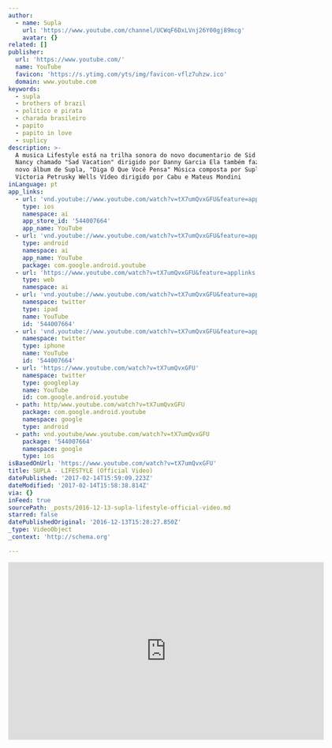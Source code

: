 ```yaml
---
author:
  - name: Supla
    url: 'https://www.youtube.com/channel/UCWqF6DxLVnj26Y00gj89mcg'
    avatar: {}
related: []
publisher:
  url: 'https://www.youtube.com/'
  name: YouTube
  favicon: 'https://s.ytimg.com/yts/img/favicon-vflz7uhzw.ico'
  domain: www.youtube.com
keywords:
  - supla
  - brothers of brazil
  - político e pirata
  - charada brasileiro
  - papito
  - papito in love
  - suplicy
description: >-
  A musica Lifestyle está na trilha sonora do novo documentario de Sid Viciuos e
  Nancy chamado "Sad Vacation" dirigido por Danny Garcia Ela também faz parte do
  novo álbum de Supla, "Diga O Que Você Pensa" Música composta por Supla e
  Victoria Petrusky Wells Vídeo dirigido por Cabu e Mateus Mondini
inLanguage: pt
app_links:
  - url: 'vnd.youtube://www.youtube.com/watch?v=tX7umQvxGFU&feature=applinks'
    type: ios
    namespace: ai
    app_store_id: '544007664'
    app_name: YouTube
  - url: 'vnd.youtube://www.youtube.com/watch?v=tX7umQvxGFU&feature=applinks'
    type: android
    namespace: ai
    app_name: YouTube
    package: com.google.android.youtube
  - url: 'https://www.youtube.com/watch?v=tX7umQvxGFU&feature=applinks'
    type: web
    namespace: ai
  - url: 'vnd.youtube://www.youtube.com/watch?v=tX7umQvxGFU&feature=applinks'
    namespace: twitter
    type: ipad
    name: YouTube
    id: '544007664'
  - url: 'vnd.youtube://www.youtube.com/watch?v=tX7umQvxGFU&feature=applinks'
    namespace: twitter
    type: iphone
    name: YouTube
    id: '544007664'
  - url: 'https://www.youtube.com/watch?v=tX7umQvxGFU'
    namespace: twitter
    type: googleplay
    name: YouTube
    id: com.google.android.youtube
  - path: http/www.youtube.com/watch?v=tX7umQvxGFU
    package: com.google.android.youtube
    namespace: google
    type: android
  - path: vnd.youtube/www.youtube.com/watch?v=tX7umQvxGFU
    package: '544007664'
    namespace: google
    type: ios
isBasedOnUrl: 'https://www.youtube.com/watch?v=tX7umQvxGFU'
title: SUPLA - LIFESTYLE (Official Video)
datePublished: '2017-02-14T15:59:09.223Z'
dateModified: '2017-02-14T15:58:38.814Z'
via: {}
inFeed: true
sourcePath: _posts/2016-12-13-supla-lifestyle-official-video.md
starred: false
datePublishedOriginal: '2016-12-13T15:28:27.850Z'
_type: VideoObject
_context: 'http://schema.org'

---
```

<iframe src="https://cdn.embedly.com/widgets/media.html?src=https%3A%2F%2Fwww.youtube.com%2Fembed%2FtX7umQvxGFU%3Ffeature%3Doembed&amp;url=http%3A%2F%2Fwww.youtube.com%2Fwatch%3Fv%3DtX7umQvxGFU&amp;image=https%3A%2F%2Fi.ytimg.com%2Fvi%2FtX7umQvxGFU%2Fhqdefault.jpg&amp;key=b7d04c9b404c499eba89ee7072e1c4f7&amp;type=text%2Fhtml&amp;schema=youtube" width="640" height="360" scrolling="no" frameborder="0" allowfullscreen="" style=""></iframe>